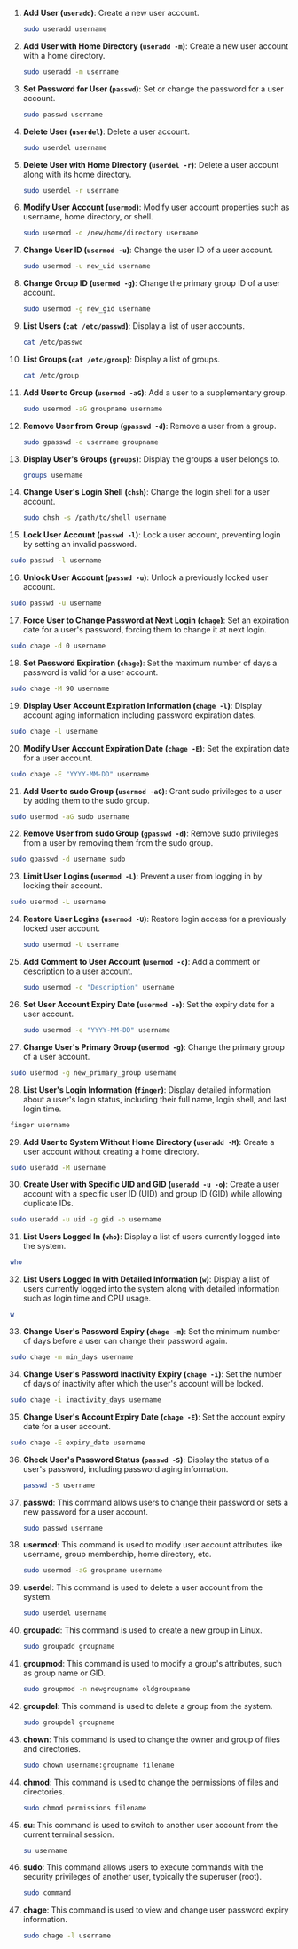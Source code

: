 
1. **Add User (`useradd`)**: Create a new user account.

   ```bash
   sudo useradd username
   ```

2. **Add User with Home Directory (`useradd -m`)**: Create a new user account with a home directory.

   ```bash
   sudo useradd -m username
   ```

3. **Set Password for User (`passwd`)**: Set or change the password for a user account.

   ```bash
   sudo passwd username
   ```

4. **Delete User (`userdel`)**: Delete a user account.

   ```bash
   sudo userdel username
   ```

5. **Delete User with Home Directory (`userdel -r`)**: Delete a user account along with its home directory.

   ```bash
   sudo userdel -r username
   ```

6. **Modify User Account (`usermod`)**: Modify user account properties such as username, home directory, or shell.

   ```bash
   sudo usermod -d /new/home/directory username
   ```

7. **Change User ID (`usermod -u`)**: Change the user ID of a user account.

   ```bash
   sudo usermod -u new_uid username
   ```

8. **Change Group ID (`usermod -g`)**: Change the primary group ID of a user account.

   ```bash
   sudo usermod -g new_gid username
   ```

9. **List Users (`cat /etc/passwd`)**: Display a list of user accounts.

   ```bash
   cat /etc/passwd
   ```

10. **List Groups (`cat /etc/group`)**: Display a list of groups.

    ```bash
    cat /etc/group
    ```

11. **Add User to Group (`usermod -aG`)**: Add a user to a supplementary group.

    ```bash
    sudo usermod -aG groupname username
    ```

12. **Remove User from Group (`gpasswd -d`)**: Remove a user from a group.

    ```bash
    sudo gpasswd -d username groupname
    ```

13. **Display User's Groups (`groups`)**: Display the groups a user belongs to.

    ```bash
    groups username
    ```

14. **Change User's Login Shell (`chsh`)**: Change the login shell for a user account.

    ```bash
    sudo chsh -s /path/to/shell username
    ```

15. **Lock User Account (`passwd -l`)**: Lock a user account, preventing login by setting an invalid password.

   ```bash
   sudo passwd -l username
   ```

16. **Unlock User Account (`passwd -u`)**: Unlock a previously locked user account.

   ```bash
   sudo passwd -u username
   ```

17. **Force User to Change Password at Next Login (`chage`)**: Set an expiration date for a user's password, forcing them to change it at next login.

   ```bash
   sudo chage -d 0 username
   ```

18. **Set Password Expiration (`chage`)**: Set the maximum number of days a password is valid for a user account.

   ```bash
   sudo chage -M 90 username
   ```

19. **Display User Account Expiration Information (`chage -l`)**: Display account aging information including password expiration dates.

   ```bash
   sudo chage -l username
   ```

20. **Modify User Account Expiration Date (`chage -E`)**: Set the expiration date for a user account.

   ```bash
   sudo chage -E "YYYY-MM-DD" username
   ```

21. **Add User to sudo Group (`usermod -aG`)**: Grant sudo privileges to a user by adding them to the sudo group.

   ```bash
   sudo usermod -aG sudo username
   ```

22. **Remove User from sudo Group (`gpasswd -d`)**: Remove sudo privileges from a user by removing them from the sudo group.

   ```bash
   sudo gpasswd -d username sudo
   ```

23. **Limit User Logins (`usermod -L`)**: Prevent a user from logging in by locking their account.

   ```bash
   sudo usermod -L username
   ```

24. **Restore User Logins (`usermod -U`)**: Restore login access for a previously locked user account.

    ```bash
    sudo usermod -U username
    ```

25. **Add Comment to User Account (`usermod -c`)**: Add a comment or description to a user account.

    ```bash
    sudo usermod -c "Description" username
    ```

26. **Set User Account Expiry Date (`usermod -e`)**: Set the expiry date for a user account.

    ```bash
    sudo usermod -e "YYYY-MM-DD" username
    ```

27. **Change User's Primary Group (`usermod -g`)**: Change the primary group of a user account.

   ```bash
   sudo usermod -g new_primary_group username
   ```

28. **List User's Login Information (`finger`)**: Display detailed information about a user's login status, including their full name, login shell, and last login time.

   ```bash
   finger username
   ```

29. **Add User to System Without Home Directory (`useradd -M`)**: Create a user account without creating a home directory.

   ```bash
   sudo useradd -M username
   ```

30. **Create User with Specific UID and GID (`useradd -u -o`)**: Create a user account with a specific user ID (UID) and group ID (GID) while allowing duplicate IDs.

   ```bash
   sudo useradd -u uid -g gid -o username
   ```

31. **List Users Logged In (`who`)**: Display a list of users currently logged into the system.

   ```bash
   who
   ```

32. **List Users Logged In with Detailed Information (`w`)**: Display a list of users currently logged into the system along with detailed information such as login time and CPU usage.

   ```bash
   w
   ```

33. **Change User's Password Expiry (`chage -m`)**: Set the minimum number of days before a user can change their password again.

   ```bash
   sudo chage -m min_days username
   ```

34. **Change User's Password Inactivity Expiry (`chage -i`)**: Set the number of days of inactivity after which the user's account will be locked.

   ```bash
   sudo chage -i inactivity_days username
   ```

35. **Change User's Account Expiry Date (`chage -E`)**: Set the account expiry date for a user account.

   ```bash
   sudo chage -E expiry_date username
   ```

36. **Check User's Password Status (`passwd -S`)**: Display the status of a user's password, including password aging information.

    ```bash
    passwd -S username
    ```

2. **passwd**: This command allows users to change their password or sets a new password for a user account.
   ```bash
   sudo passwd username
   ```

3. **usermod**: This command is used to modify user account attributes like username, group membership, home directory, etc.
   ```bash
   sudo usermod -aG groupname username
   ```

4. **userdel**: This command is used to delete a user account from the system.
   ```bash
   sudo userdel username
   ```

5. **groupadd**: This command is used to create a new group in Linux.
   ```bash
   sudo groupadd groupname
   ```

6. **groupmod**: This command is used to modify a group's attributes, such as group name or GID.
   ```bash
   sudo groupmod -n newgroupname oldgroupname
   ```

7. **groupdel**: This command is used to delete a group from the system.
   ```bash
   sudo groupdel groupname
   ```

8. **chown**: This command is used to change the owner and group of files and directories.
   ```bash
   sudo chown username:groupname filename
   ```

9. **chmod**: This command is used to change the permissions of files and directories.
   ```bash
   sudo chmod permissions filename
   ```

10. **su**: This command is used to switch to another user account from the current terminal session.
    ```bash
    su username
    ```

11. **sudo**: This command allows users to execute commands with the security privileges of another user, typically the superuser (root).
    ```bash
    sudo command
    ```

12. **chage**: This command is used to view and change user password expiry information.
    ```bash
    sudo chage -l username
    ```
